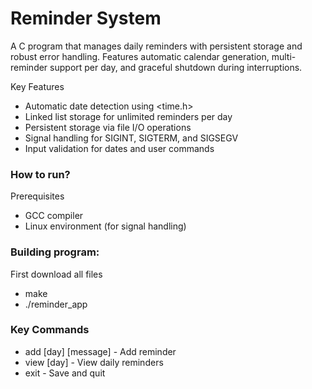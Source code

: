 # Reminder System
A C program that manages daily reminders with persistent storage and robust error handling. Features automatic calendar generation, multi-reminder support per day, and graceful shutdown during interruptions.

Key Features
- Automatic date detection using <time.h>
- Linked list storage for unlimited reminders per day
- Persistent storage via file I/O operations
- Signal handling for SIGINT, SIGTERM, and SIGSEGV
- Input validation for dates and user commands

### How to run?
Prerequisites
- GCC compiler
- Linux environment (for signal handling)

### Building program:
First download all files
- make
- ./reminder_app
  
### Key Commands
- add [day] [message] - Add reminder
- view [day] - View daily reminders
- exit - Save and quit
